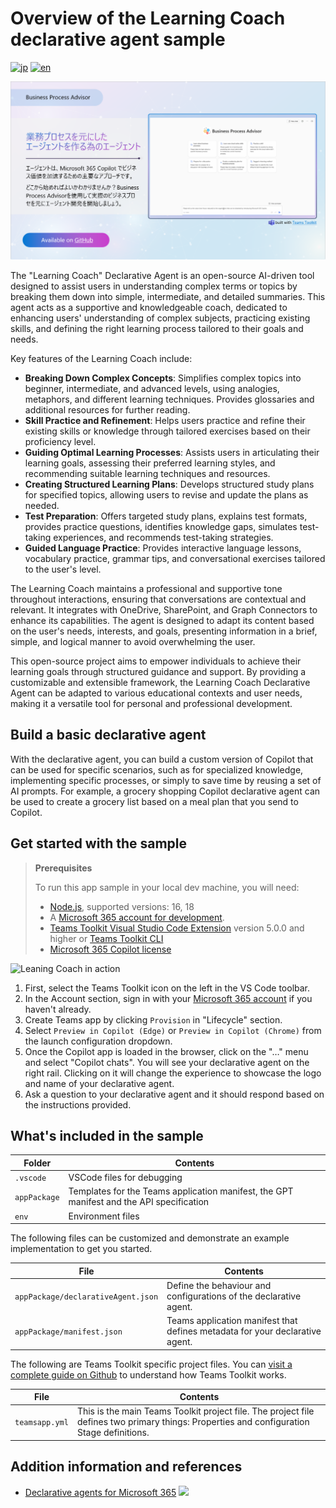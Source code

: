 # Overview of the Learning Coach declarative agent sample
[![jp](https://img.shields.io/badge/lang-en-red.svg)](README-JP.md)
[![en](https://img.shields.io/badge/lang-ja-green.svg)](README.md)

![Business Process Advisor Start Screen](assets/BusinessProcessAdvisor1.png)

The "Learning Coach" Declarative Agent is an open-source AI-driven tool designed to assist users in understanding complex terms or topics by breaking them down into simple, intermediate, and detailed summaries. This agent acts as a supportive and knowledgeable coach, dedicated to enhancing users' understanding of complex subjects, practicing existing skills, and defining the right learning process tailored to their goals and needs.

Key features of the Learning Coach include:
- **Breaking Down Complex Concepts**: Simplifies complex topics into beginner, intermediate, and advanced levels, using analogies, metaphors, and different learning techniques. Provides glossaries and additional resources for further reading.
- **Skill Practice and Refinement**: Helps users practice and refine their existing skills or knowledge through tailored exercises based on their proficiency level.
- **Guiding Optimal Learning Processes**: Assists users in articulating their learning goals, assessing their preferred learning styles, and recommending suitable learning techniques and resources.
- **Creating Structured Learning Plans**: Develops structured study plans for specified topics, allowing users to revise and update the plans as needed.
- **Test Preparation**: Offers targeted study plans, explains test formats, provides practice questions, identifies knowledge gaps, simulates test-taking experiences, and recommends test-taking strategies.
- **Guided Language Practice**: Provides interactive language lessons, vocabulary practice, grammar tips, and conversational exercises tailored to the user's level.

The Learning Coach maintains a professional and supportive tone throughout interactions, ensuring that conversations are contextual and relevant. It integrates with OneDrive, SharePoint, and Graph Connectors to enhance its capabilities. The agent is designed to adapt its content based on the user's needs, interests, and goals, presenting information in a brief, simple, and logical manner to avoid overwhelming the user.

This open-source project aims to empower individuals to achieve their learning goals through structured guidance and support. By providing a customizable and extensible framework, the Learning Coach Declarative Agent can be adapted to various educational contexts and user needs, making it a versatile tool for personal and professional development.

## Build a basic declarative agent

With the declarative agent, you can build a custom version of Copilot that can be used for specific scenarios, such as for specialized knowledge, implementing specific processes, or simply to save time by reusing a set of AI prompts. For example, a grocery shopping Copilot declarative agent can be used to create a grocery list based on a meal plan that you send to Copilot.

## Get started with the sample

> **Prerequisites**
>
> To run this app sample in your local dev machine, you will need:
>
> - [Node.js](https://nodejs.org/), supported versions: 16, 18
> - A [Microsoft 365 account for development](https://docs.microsoft.com/microsoftteams/platform/toolkit/accounts).
> - [Teams Toolkit Visual Studio Code Extension](https://aka.ms/teams-toolkit) version 5.0.0 and higher or [Teams Toolkit CLI](https://aka.ms/teamsfx-toolkit-cli)
> - [Microsoft 365 Copilot license](https://learn.microsoft.com/microsoft-365-copilot/extensibility/prerequisites#prerequisites)

![Leaning Coach in action](assets/BusinessProcessAdvisor2.png)

1. First, select the Teams Toolkit icon on the left in the VS Code toolbar.
2. In the Account section, sign in with your [Microsoft 365 account](https://docs.microsoft.com/microsoftteams/platform/toolkit/accounts) if you haven't already.
3. Create Teams app by clicking `Provision` in "Lifecycle" section.
4. Select `Preview in Copilot (Edge)` or `Preview in Copilot (Chrome)` from the launch configuration dropdown.
5. Once the Copilot app is loaded in the browser, click on the "…" menu and select "Copilot chats". You will see your declarative agent on the right rail. Clicking on it will change the experience to showcase the logo and name of your declarative agent.
6. Ask a question to your declarative agent and it should respond based on the instructions provided.

## What's included in the sample

| Folder       | Contents                                                                                 |
| ------------ | ---------------------------------------------------------------------------------------- |
| `.vscode`    | VSCode files for debugging                                                               |
| `appPackage` | Templates for the Teams application manifest, the GPT manifest and the API specification |
| `env`        | Environment files                                                                        |

The following files can be customized and demonstrate an example implementation to get you started.

| File                                 | Contents                                                                       |
| ------------------------------------ | ------------------------------------------------------------------------------ |
| `appPackage/declarativeAgent.json` | Define the behaviour and configurations of the declarative agent.            |
| `appPackage/manifest.json`           | Teams application manifest that defines metadata for your declarative agent. |

The following are Teams Toolkit specific project files. You can [visit a complete guide on Github](https://github.com/OfficeDev/TeamsFx/wiki/Teams-Toolkit-Visual-Studio-Code-v5-Guide#overview) to understand how Teams Toolkit works.

| File           | Contents                                                                                                                                  |
| -------------- | ----------------------------------------------------------------------------------------------------------------------------------------- |
| `teamsapp.yml` | This is the main Teams Toolkit project file. The project file defines two primary things: Properties and configuration Stage definitions. |

## Addition information and references

- [Declarative agents for Microsoft 365](https://aka.ms/teams-toolkit-declarative-agent)
![](https://m365-visitor-stats.azurewebsites.net/SamplesGallery/da-LearningCoach)